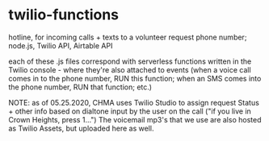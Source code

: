 # twilio-functions
hotline, for incoming calls + texts to a volunteer request phone number; node.js, Twilio API, Airtable API

each of these .js files correspond with serverless functions written in the Twilio console - where they're also attached to events (when a voice call comes in to the phone number, RUN this function; when an SMS comes into the phone number, RUN that function; etc.)

NOTE: as of 05.25.2020, CHMA uses Twilio Studio to assign request Status + other info based on dialtone input by the user on the call ("if you live in Crown Heights, press 1...") The voicemail mp3's that we use are also hosted as Twilio Assets, but uploaded here as well. 
